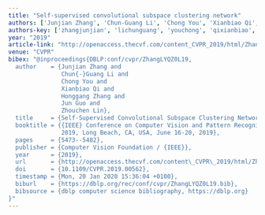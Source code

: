 ```yaml
---
title: "Self-supervised convolutional subspace clustering network"
authors: ['Junjian Zhang', 'Chun-Guang Li', 'Chong You', 'Xianbiao Qi', 'Honggang Zhang', 'Jun Guo 0002', 'Zhouchen Lin']
authors-key: ['zhangjunjian', 'lichunguang', 'youchong', 'qixianbiao', 'zhanghonggang', 'guojun', 'linzhouchen']
year: "2019"
article-link: "http://openaccess.thecvf.com/content_CVPR_2019/html/Zhang_Self-Supervised_Convolutional_Subspace_Clustering_Network_CVPR_2019_paper.html"
venue: "CVPR"
bibex: "@inproceedings{DBLP:conf/cvpr/ZhangLYQZ0L19,
  author    = {Junjian Zhang and
               Chun{-}Guang Li and
               Chong You and
               Xianbiao Qi and
               Honggang Zhang and
               Jun Guo and
               Zhouchen Lin},
  title     = {Self-Supervised Convolutional Subspace Clustering Network},
  booktitle = {{IEEE} Conference on Computer Vision and Pattern Recognition, {CVPR}
               2019, Long Beach, CA, USA, June 16-20, 2019},
  pages     = {5473--5482},
  publisher = {Computer Vision Foundation / {IEEE}},
  year      = {2019},
  url       = {http://openaccess.thecvf.com/content\_CVPR\_2019/html/Zhang\_Self-Supervised\_Convolutional\_Subspace\_Clustering\_Network\_CVPR\_2019\_paper.html},
  doi       = {10.1109/CVPR.2019.00562},
  timestamp = {Mon, 20 Jan 2020 15:36:04 +0100},
  biburl    = {https://dblp.org/rec/conf/cvpr/ZhangLYQZ0L19.bib},
  bibsource = {dblp computer science bibliography, https://dblp.org}
}"
---
```

